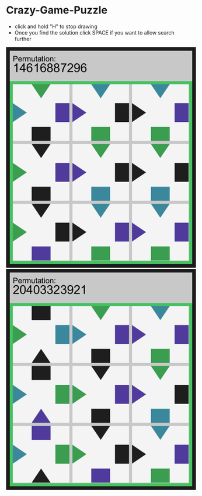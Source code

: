# Crazy-Game-Puzzle
* click and hold "H" to stop drawing
* Once you find the solution click SPACE if you want to allow search further

<img src=/CrazyGamePuzzle.png alt="Solution1" width="500" border="10" />
<img src=/CrazyGamePuzzle2.png alt="Solution2" width="500" border="10" />
